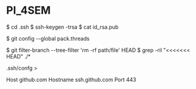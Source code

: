 # PI_4SEM

$ cd .ssh
$ ssh-keygen -trsa
$ cat id_rsa.pub

$ git config --global pack.threads

$ git filter-branch --tree-filter 'rm -rf path/file' HEAD
$ grep -ril "<<<<<<< HEAD" ./*

.ssh/confg > 

Host github.com
	Hostname ssh.github.com
	Port 443

